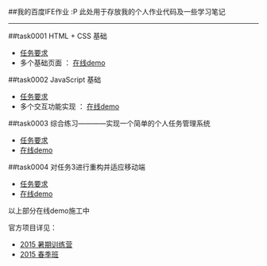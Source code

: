 ﻿##我的百度IFE作业 :P
此处用于存放我的个人作业代码及一些学习笔记
***
##task0001
HTML + CSS 基础
* [任务要求](https://github.com/waynezz/ife_2015spring/tree/master/task/task0001)
* 多个基础页面 ： <a href="#" target="_blank">在线demo</a>

##task0002
JavaScript 基础
* [任务要求](https://github.com/waynezz/ife_2015spring/tree/master/task/task0002)
* 多个交互功能实现 ： <a href="#" target="_blank">在线demo</a>

##task0003
综合练习————实现一个简单的个人任务管理系统
* [任务要求](https://github.com/waynezz/ife_2015spring/tree/master/task/task0003)
* <a href="#" target="_blank">在线demo</a>

##task0004
对任务3进行重构并适应移动端
* [任务要求](https://github.com/waynezz/ife_2015spring/tree/master/task/task0004)
* <a href="#" target="_blank">在线demo</a>

以上部分在线demo施工中

官方项目详见：
* [2015 暑期训练营](https://github.com/baidu-ife/ife/tree/master/2015_summer)
* [2015 春季班](https://github.com/baidu-ife/ife/tree/master/2015_spring)
